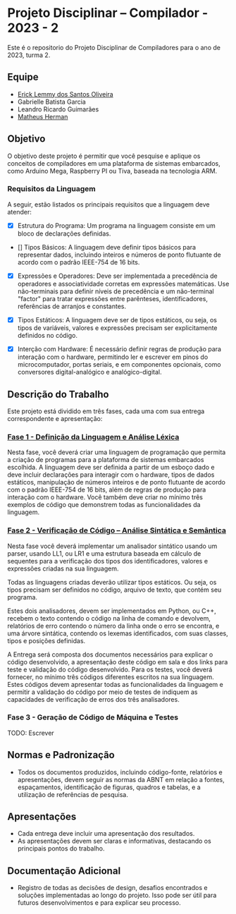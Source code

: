 # Projeto Disciplinar – Compilador - 2023 - 2

Este é o repositorio do Projeto Disciplinar de Compiladores para o ano de 2023, turma 2.

## Equipe

- [Erick Lemmy dos Santos Oliveira](https://github.com/eriklemy/Compilador)
- Gabrielle Batista Garcia
- Leandro Ricardo Guimarães
- [Matheus Herman](https://github.com/matheusherman/Projeto_Compilador#readme)

## Objetivo

O objetivo deste projeto é permitir que você pesquise e aplique os conceitos de compiladores em uma plataforma de sistemas embarcados, como Arduino Mega, Raspberry PI ou Tiva, baseada na tecnologia ARM. 

### Requisitos da Linguagem

A seguir, estão listados os principais requisitos que a linguagem deve atender:

- [x] Estrutura do Programa: Um programa na linguagem consiste em um bloco de declarações definidas.

- [] Tipos Básicos: A linguagem deve definir tipos básicos para representar dados, incluindo inteiros e números de ponto flutuante de acordo com o padrão IEEE-754 de 16 bits.

- [x] Expressões e Operadores: Deve ser implementada a precedência de operadores e associatividade corretas em expressões matemáticas. Use não-terminais para definir níveis de precedência e um não-terminal "factor" para tratar expressões entre parênteses, identificadores, referências de arranjos e constantes.

- [x] Tipos Estáticos: A linguagem deve ser de tipos estáticos, ou seja, os tipos de variáveis, valores e expressões precisam ser explicitamente definidos no código.

- [x] Interção com Hardware: É necessário definir regras de produção para interação com o hardware, permitindo ler e escrever em pinos do microcomputador, portas seriais, e em componentes opcionais, como conversores digital-analógico e analógico-digital.

## Descrição do Trabalho

Este projeto está dividido em três fases, cada uma com sua entrega correspondente e apresentação:

### [Fase 1 - Definição da Linguagem e Análise Léxica](https://github.com/eriklemy/Compilador/tree/main/Fase%201)

Nesta fase, você deverá criar uma linguagem de programação que permita a criação de programas para a plataforma de sistemas embarcados escolhida. A linguagem deve ser definida a partir de um esboço dado e deve incluir declarações para interagir com o hardware, tipos de dados estáticos, manipulação de números inteiros e de ponto flutuante de acordo com o padrão IEEE-754 de 16 bits, além de regras de produção para interação com o hardware. Você também deve criar no mínimo três exemplos de código que demonstrem todas as funcionalidades da linguagem.

### [Fase 2 - Verificação de Código – Análise Sintática e Semântica](https://github.com/eriklemy/Compilador/tree/main/Fase%202)

Nesta fase você deverá implementar um analisador sintático usando um parser, usando LL1, ou LR1 e uma estrutura baseada em cálculo de sequentes para a verificação dos tipos dos identificadores, valores e expressões criadas na sua linguagem. 

Todas as linguagens criadas deverão utilizar tipos estáticos. Ou seja, os tipos precisam ser definidos
no código, arquivo de texto, que contém seu programa.

Estes dois analisadores, devem ser implementados em Python, ou C++, recebem o texto contendo o
código na linha de comando e devolvem, relatórios de erro contendo o número da linha onde o erro
se encontra, e uma árvore sintática, contendo os lexemas identificados, com suas classes, tipos e
posições definidas.

A Entrega será composta dos documentos necessários para explicar o código desenvolvido, a
apresentação deste código em sala e dos links para teste e validação do código desenvolvido. Para
os testes, você deverá fornecer, no mínimo três códigos diferentes escritos na sua linguagem. Estes
códigos devem apresentar todas as funcionalidades da linguagem e permitir a validação do código
por meio de testes de indiquem as capacidades de verificação de erros dos três analisadores.

### Fase 3 - Geração de Código de Máquina e Testes

TODO: Escrever

## Normas e Padronização

- Todos os documentos produzidos, incluindo código-fonte, relatórios e apresentações, devem seguir as normas da ABNT em relação a fontes, espaçamentos, identificação de figuras, quadros e tabelas, e a utilização de referências de pesquisa.

## Apresentações

- Cada entrega deve incluir uma apresentação dos resultados.
- As apresentações devem ser claras e informativas, destacando os principais pontos do trabalho.

## Documentação Adicional

- Registro de todas as decisões de design, desafios encontrados e soluções implementadas ao longo do projeto. Isso pode ser útil para futuros desenvolvimentos e para explicar seu processo.
